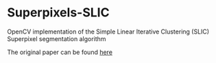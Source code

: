 # Superpixels-SLIC
OpenCV implementation of the Simple Linear Iterative Clustering (SLIC) Superpixel segmentation algorithm

The original paper can be found [here](http://infoscience.epfl.ch/record/149300/files/SLIC_Superpixels_TR_2.pdf)